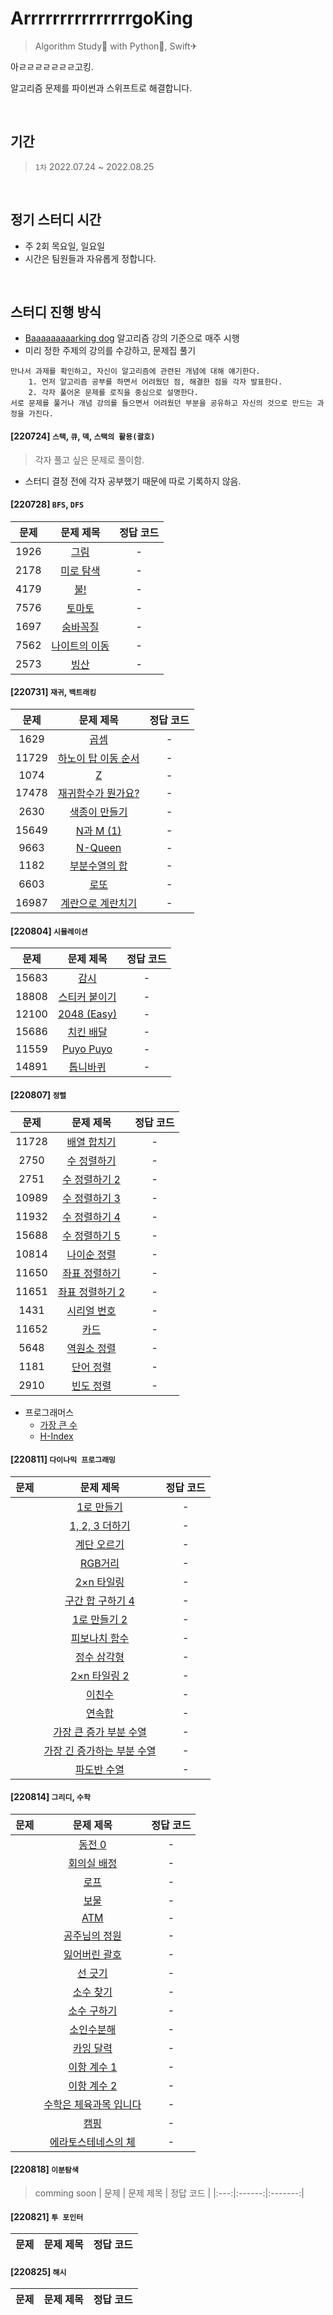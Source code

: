 # ArrrrrrrrrrrrrrrgoKing
> Algorithm Study📒 with Python🐍, Swift✈

아ㄹㄹㄹㄹㄹㄹㄹ고킹.

알고리즘 문제를 파이썬과 스위프트로 해결합니다.

<br>

## 기간
> `1차` 2022.07.24 ~ 2022.08.25

<br>

## 정기 스터디 시간
* 주 2회 목요일, 일요일
* 시간은 팀원들과 자유롭게 정합니다.
    
<br>

## 스터디 진행 방식
* [Baaaaaaaaarking dog](https://github.com/encrypted-def/basic-algo-lecture) 알고리즘 강의 기준으로 매주 시행
* 미리 정한 주제의 강의를 수강하고, 문제집 풀기

```
만나서 과제를 확인하고, 자신이 알고리즘에 관련된 개념에 대해 얘기한다.
    1. 먼저 알고리즘 공부를 하면서 어려웠던 점, 해결한 점을 각자 발표한다.
    2. 각자 풀어온 문제를 로직을 중심으로 설명한다. 
서로 문제를 풀거나 개념 강의를 들으면서 어려웠던 부분을 공유하고 자신의 것으로 만드는 과정을 가진다.
```

#### [220724] `스택`, `큐`, `덱`, `스택의 활용(괄호)`
> 각자 풀고 싶은 문제로 풀이함. 
* 스터디 결정 전에 각자 공부했기 때문에 따로 기록하지 않음.

#### [220728] `BFS`, `DFS`
| 문제 | 문제 제목 | 정답 코드 | 
|:---:|:------:|:-------:|
| 1926 | [그림](https://www.acmicpc.net/problem/1926) | - |
| 2178 | [미로 탐색](https://www.acmicpc.net/problem/2178) | - |
| 4179 | [불!](https://www.acmicpc.net/problem/4179) | - |
| 7576 | [토마토](https://www.acmicpc.net/problem/7576) | - |
| 1697 | [숨바꼭질](https://www.acmicpc.net/problem/1697) | - |
| 7562 | [나이트의 이동](https://www.acmicpc.net/problem/7562) | - |
| 2573 | [빙산](https://www.acmicpc.net/problem/2573) | - |

#### [220731] `재귀`, `백트래킹`
| 문제 | 문제 제목 | 정답 코드 | 
|:---:|:------:|:-------:|
| 1629  | [곱셈](https://www.acmicpc.net/problem/1629) |- |
| 11729 | [하노이 탑 이동 순서](https://www.acmicpc.net/problem/11729) |- |
| 1074  | [Z](https://www.acmicpc.net/problem/1074) |- |
| 17478 | [재귀함수가 뭔가요?](https://www.acmicpc.net/problem/17478) |- |
| 2630  | [색종이 만들기](https://www.acmicpc.net/problem/2630) |- |
| 15649 | [N과 M (1)](https://www.acmicpc.net/problem/15649) |- |
| 9663  | [N-Queen](https://www.acmicpc.net/problem/9663) |- |
| 1182  | [부분수열의 합](https://www.acmicpc.net/problem/1182) |- |
| 6603  | [로또](https://www.acmicpc.net/problem/6603) |- |
| 16987 | [계란으로 계란치기](https://www.acmicpc.net/problem/16987) |- |

#### [220804] `시뮬레이션`
| 문제 | 문제 제목 | 정답 코드 | 
|:---:|:------:|:-------:|
| 15683 | [감시](https://www.acmicpc.net/problem/15683) | - |
| 18808 | [스티커 붙이기](https://www.acmicpc.net/problem/18808) | - |
| 12100 | [2048 (Easy)](https://www.acmicpc.net/problem/12100) | - |
| 15686 | [치킨 배달](https://www.acmicpc.net/problem/15686) | - |
| 11559 | [Puyo Puyo](https://www.acmicpc.net/problem/11559) | - |
| 14891 | [톱니바퀴](https://www.acmicpc.net/problem/14891) | - |

#### [220807] `정렬`
| 문제 | 문제 제목 | 정답 코드 | 
|:---:|:------:|:-------:|
| 11728 | [배열 합치기](https://www.acmicpc.net/problem/11728) | - |
| 2750  | [수 정렬하기](https://www.acmicpc.net/problem/2750) | - |
| 2751  | [수 정렬하기 2](https://www.acmicpc.net/problem/2751) | - |
| 10989 | [수 정렬하기 3](https://www.acmicpc.net/problem/10989) | - |
| 11932 | [수 정렬하기 4](https://www.acmicpc.net/problem/11931) | - |
| 15688 | [수 정렬하기 5](https://www.acmicpc.net/problem/15688) | - |
| 10814 | [나이순 정렬](https://www.acmicpc.net/problem/10814) | - |
| 11650 | [좌표 정렬하기](https://www.acmicpc.net/problem/11650) | - |
| 11651 | [좌표 정렬하기 2](https://www.acmicpc.net/problem/11651) | - |
| 1431  | [시리얼 번호](https://www.acmicpc.net/problem/1431) | - |
| 11652 | [카드](https://www.acmicpc.net/problem/11652) | - |
| 5648  | [역원소 정렬](https://www.acmicpc.net/problem/5648) | - |
| 1181  | [단어 정렬](https://www.acmicpc.net/problem/1181) | - |
| 2910  | [빈도 정렬](https://www.acmicpc.net/problem/2910) | - |

* 프로그래머스
    * [가장 큰 수](https://school.programmers.co.kr/learn/courses/30/lessons/42746)
    * [H-Index](https://school.programmers.co.kr/learn/courses/30/lessons/42747)

#### [220811] `다이나믹 프로그래밍`
| 문제 | 문제 제목 | 정답 코드 | 
|:---:|:------:|:-------:|
|| [1로 만들기](https://www.acmicpc.net/problem/1463) | - |
|| [1, 2, 3 더하기](https://www.acmicpc.net/problem/9095) | - |
|| [계단 오르기](https://www.acmicpc.net/problem/2579) | - |
|| [RGB거리](https://www.acmicpc.net/problem/1149) | - |
|| [2×n 타일링](https://www.acmicpc.net/problem/11726) | - |
|| [구간 합 구하기 4](https://www.acmicpc.net/problem/11659) | - |
|| [1로 만들기 2](https://www.acmicpc.net/problem/12852) | - |
|| [피보나치 함수](https://www.acmicpc.net/problem/1003) | - |
|| [정수 삼각형](https://www.acmicpc.net/problem/1932) | - |
|| [2×n 타일링 2](https://www.acmicpc.net/problem/11727) | - |
|| [이친수](https://www.acmicpc.net/problem/2193) | - |
|| [연속합](https://www.acmicpc.net/problem/1912) | - |
|| [가장 큰 증가 부분 수열](https://www.acmicpc.net/problem/11055) | - |
|| [가장 긴 증가하는 부분 수열](https://www.acmicpc.net/problem/11053) | - |
|| [파도반 수열](https://www.acmicpc.net/problem/9461) | - |

#### [220814] `그리디`, `수학`
| 문제 | 문제 제목 | 정답 코드 | 
|:---:|:------:|:-------:|
|| [동전 0](https://www.acmicpc.net/problem/11047) | - |
|| [회의실 배정](https://www.acmicpc.net/problem/1931) | - |
|| [로프](https://www.acmicpc.net/problem/2217) | - |
|| [보물](https://www.acmicpc.net/problem/1026) | - |
|| [ATM](https://www.acmicpc.net/problem/11399) | - |
|| [공주님의 정원](https://www.acmicpc.net/problem/2457) | - |
|| [잃어버린 괄호](https://www.acmicpc.net/problem/1541) | - |
|| [선 긋기](https://www.acmicpc.net/problem/2170) | - |
|| [소수 찾기](https://www.acmicpc.net/problem/1978) | - |
|| [소수 구하기](https://www.acmicpc.net/problem/1929) | - |
|| [소인수분해](https://www.acmicpc.net/problem/11653) | - |
|| [카잉 달력](https://www.acmicpc.net/problem/6064) | - |
|| [이항 계수 1](https://www.acmicpc.net/problem/11050) | - |
|| [이항 계수 2](https://www.acmicpc.net/problem/11051) | - |
|| [수학은 체육과목 입니다](https://www.acmicpc.net/problem/15894) | - |
|| [캠핑](https://www.acmicpc.net/problem/4796) | - |
|| [에라토스테네스의 체](https://www.acmicpc.net/problem/2960) | - |

#### [220818] `이분탐색`
> comming soon
| 문제 | 문제 제목 | 정답 코드 | 
|:---:|:------:|:-------:|

#### [220821] `투 포인터` 
| 문제 | 문제 제목 | 정답 코드 | 
|:---:|:------:|:-------:|

#### [220825] `해시` 
| 문제 | 문제 제목 | 정답 코드 | 
|:---:|:------:|:-------:|

